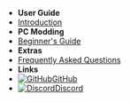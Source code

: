 - **User Guide**
- [Introduction](introduction)
- **PC Modding**
- [Beginner's Guide](pc-guide)
- **Extras**
- [Frequently Asked Questions](faq)
- **Links**
- [![GitHub](https://icongr.am/simple/github.svg?color=808080&size=16)GitHub](https://github.com/burritosoftware/GorillaTag-Modding-Guide)
- [![Discord](https://icongr.am/simple/discord.svg?colored&size=16)Discord](https://discord.gg/b2MhDBAzTv)